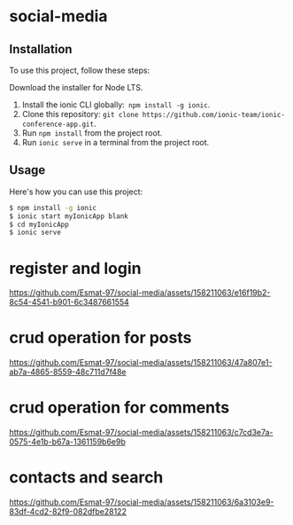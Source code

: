 # social-media
## Installation
To use this project, follow these steps:
 
Download the installer for Node LTS.
1. Install the ionic CLI globally:` npm install -g ionic`.
2. Clone this repository: `git clone https://github.com/ionic-team/ionic-conference-app.git`.
3. Run `npm install` from the project root.
4. Run `ionic serve` in a terminal from the project root.


## Usage

Here's how you can use this project:

```bash
$ npm install -g ionic  
$ ionic start myIonicApp blank 
$ cd myIonicApp
$ ionic serve
```

# register and login
https://github.com/Esmat-97/social-media/assets/158211063/e16f19b2-8c54-4541-b901-6c3487661554

# crud operation for posts
https://github.com/Esmat-97/social-media/assets/158211063/47a807e1-ab7a-4865-8559-48c711d7f48e

# crud operation for comments
https://github.com/Esmat-97/social-media/assets/158211063/c7cd3e7a-0575-4e1b-b67a-1361159b6e9b

# contacts and search

https://github.com/Esmat-97/social-media/assets/158211063/6a3103e9-83df-4cd2-82f9-082dfbe28122



